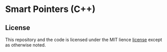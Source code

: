 ﻿# Smart Pointers (C++)


## License
This repository and the code is licensed under the MIT lience [license](LICENSE.md) except as otherwise noted.
